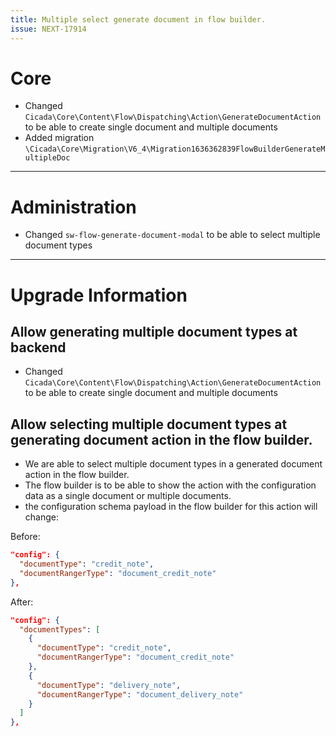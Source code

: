 ```yaml
---
title: Multiple select generate document in flow builder.
issue: NEXT-17914
---
```

# Core
* Changed `Cicada\Core\Content\Flow\Dispatching\Action\GenerateDocumentAction` to be able to create single document and multiple documents
* Added migration `\Cicada\Core\Migration\V6_4\Migration1636362839FlowBuilderGenerateMultipleDoc`
___
# Administration
* Changed `sw-flow-generate-document-modal` to be able to select multiple document types
___
# Upgrade Information

## Allow generating multiple document types at backend
* Changed `Cicada\Core\Content\Flow\Dispatching\Action\GenerateDocumentAction` to be able to create single document and multiple documents

## Allow selecting multiple document types at generating document action in the flow builder.
* We are able to select multiple document types in a generated document action in the flow builder.
* The flow builder is to be able to show the action with the configuration data as a single document or multiple documents.
* the configuration schema payload in the flow builder for this action will change:

Before:
```json
"config": {
  "documentType": "credit_note",
  "documentRangerType": "document_credit_note"
},
```

After:
```json
"config": {
  "documentTypes": [
    {
      "documentType": "credit_note",
      "documentRangerType": "document_credit_note"
    },
    {
      "documentType": "delivery_note",
      "documentRangerType": "document_delivery_note"
    }
  ]
},
```
